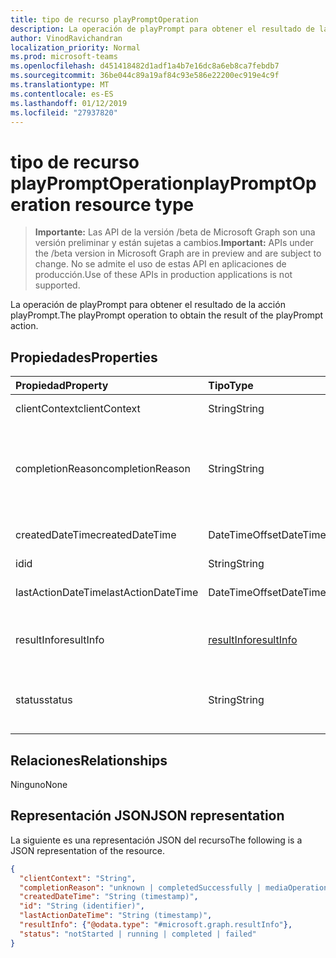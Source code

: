```yaml
---
title: tipo de recurso playPromptOperation
description: La operación de playPrompt para obtener el resultado de la acción playPrompt.
author: VinodRavichandran
localization_priority: Normal
ms.prod: microsoft-teams
ms.openlocfilehash: d451418482d1adf1a4b7e16dc8a6eb8ca7febdb7
ms.sourcegitcommit: 36be044c89a19af84c93e586e22200ec919e4c9f
ms.translationtype: MT
ms.contentlocale: es-ES
ms.lasthandoff: 01/12/2019
ms.locfileid: "27937820"
---
```

# <a name="playpromptoperation-resource-type"></a><span data-ttu-id="3a6c4-103">tipo de recurso playPromptOperation</span><span class="sxs-lookup"><span data-stu-id="3a6c4-103">playPromptOperation resource type</span></span>

> <span data-ttu-id="3a6c4-104">**Importante:** Las API de la versión /beta de Microsoft Graph son una versión preliminar y están sujetas a cambios.</span><span class="sxs-lookup"><span data-stu-id="3a6c4-104">**Important:** APIs under the /beta version in Microsoft Graph are in preview and are subject to change.</span></span> <span data-ttu-id="3a6c4-105">No se admite el uso de estas API en aplicaciones de producción.</span><span class="sxs-lookup"><span data-stu-id="3a6c4-105">Use of these APIs in production applications is not supported.</span></span>

<span data-ttu-id="3a6c4-106">La operación de playPrompt para obtener el resultado de la acción playPrompt.</span><span class="sxs-lookup"><span data-stu-id="3a6c4-106">The playPrompt operation to obtain the result of the playPrompt action.</span></span>

## <a name="properties"></a><span data-ttu-id="3a6c4-107">Propiedades</span><span class="sxs-lookup"><span data-stu-id="3a6c4-107">Properties</span></span>

| <span data-ttu-id="3a6c4-108">Propiedad</span><span class="sxs-lookup"><span data-stu-id="3a6c4-108">Property</span></span>            | <span data-ttu-id="3a6c4-109">Tipo</span><span class="sxs-lookup"><span data-stu-id="3a6c4-109">Type</span></span>                        | <span data-ttu-id="3a6c4-110">Descripción</span><span class="sxs-lookup"><span data-stu-id="3a6c4-110">Description</span></span>|
|:--------------------|:----------------------------|:-----------------------------------------------------------------------------------|
| <span data-ttu-id="3a6c4-111">clientContext</span><span class="sxs-lookup"><span data-stu-id="3a6c4-111">clientContext</span></span>       | <span data-ttu-id="3a6c4-112">String</span><span class="sxs-lookup"><span data-stu-id="3a6c4-112">String</span></span>                      | <span data-ttu-id="3a6c4-113">El contexto de cliente.</span><span class="sxs-lookup"><span data-stu-id="3a6c4-113">The client context.</span></span>                                                                |
| <span data-ttu-id="3a6c4-114">completionReason</span><span class="sxs-lookup"><span data-stu-id="3a6c4-114">completionReason</span></span>    | <span data-ttu-id="3a6c4-115">String</span><span class="sxs-lookup"><span data-stu-id="3a6c4-115">String</span></span>                      | <span data-ttu-id="3a6c4-116">Los valores posibles son: `unknown`, `completedSuccessfully` y `mediaOperationCanceled`.</span><span class="sxs-lookup"><span data-stu-id="3a6c4-116">Possible values are: `unknown`, `completedSuccessfully`, `mediaOperationCanceled`.</span></span> |
| <span data-ttu-id="3a6c4-117">createdDateTime</span><span class="sxs-lookup"><span data-stu-id="3a6c4-117">createdDateTime</span></span>     | <span data-ttu-id="3a6c4-118">DateTimeOffset</span><span class="sxs-lookup"><span data-stu-id="3a6c4-118">DateTimeOffset</span></span>              | <span data-ttu-id="3a6c4-119">La hora de inicio de la operación.</span><span class="sxs-lookup"><span data-stu-id="3a6c4-119">The start time of the operation.</span></span>                                                   |
| <span data-ttu-id="3a6c4-120">id</span><span class="sxs-lookup"><span data-stu-id="3a6c4-120">id</span></span>                  | <span data-ttu-id="3a6c4-121">String</span><span class="sxs-lookup"><span data-stu-id="3a6c4-121">String</span></span>                      | <span data-ttu-id="3a6c4-122">Solo lectura.</span><span class="sxs-lookup"><span data-stu-id="3a6c4-122">Read-only.</span></span>                                                                         |
| <span data-ttu-id="3a6c4-123">lastActionDateTime</span><span class="sxs-lookup"><span data-stu-id="3a6c4-123">lastActionDateTime</span></span>  | <span data-ttu-id="3a6c4-124">DateTimeOffset</span><span class="sxs-lookup"><span data-stu-id="3a6c4-124">DateTimeOffset</span></span>              | <span data-ttu-id="3a6c4-125">Hora de la última acción de la operación.</span><span class="sxs-lookup"><span data-stu-id="3a6c4-125">The time of the last action of the operation.</span></span>                                      |
| <span data-ttu-id="3a6c4-126">resultInfo</span><span class="sxs-lookup"><span data-stu-id="3a6c4-126">resultInfo</span></span>          | [<span data-ttu-id="3a6c4-127">resultInfo</span><span class="sxs-lookup"><span data-stu-id="3a6c4-127">resultInfo</span></span>](resultInfo.md) | <span data-ttu-id="3a6c4-128">La información del resultado.</span><span class="sxs-lookup"><span data-stu-id="3a6c4-128">The result information.</span></span> <span data-ttu-id="3a6c4-129">Solo lectura.</span><span class="sxs-lookup"><span data-stu-id="3a6c4-129">Read-only.</span></span> <span data-ttu-id="3a6c4-130">Servidor que se generó.</span><span class="sxs-lookup"><span data-stu-id="3a6c4-130">Server generated.</span></span>                               |
| <span data-ttu-id="3a6c4-131">status</span><span class="sxs-lookup"><span data-stu-id="3a6c4-131">status</span></span>              | <span data-ttu-id="3a6c4-132">String</span><span class="sxs-lookup"><span data-stu-id="3a6c4-132">String</span></span>                      | <span data-ttu-id="3a6c4-133">Los valores posibles son: `notStarted`, `running`, `completed` y `failed`.</span><span class="sxs-lookup"><span data-stu-id="3a6c4-133">Possible values are: `notStarted`, `running`, `completed`, `failed`.</span></span>               |

## <a name="relationships"></a><span data-ttu-id="3a6c4-134">Relaciones</span><span class="sxs-lookup"><span data-stu-id="3a6c4-134">Relationships</span></span>
<span data-ttu-id="3a6c4-135">Ninguno</span><span class="sxs-lookup"><span data-stu-id="3a6c4-135">None</span></span>

## <a name="json-representation"></a><span data-ttu-id="3a6c4-136">Representación JSON</span><span class="sxs-lookup"><span data-stu-id="3a6c4-136">JSON representation</span></span>

<span data-ttu-id="3a6c4-137">La siguiente es una representación JSON del recurso</span><span class="sxs-lookup"><span data-stu-id="3a6c4-137">The following is a JSON representation of the resource.</span></span>

<!-- {
  "blockType": "resource",
  "optionalProperties": [

  ],
  "@odata.type": "microsoft.graph.playPromptOperation"
}-->
```json
{
  "clientContext": "String",
  "completionReason": "unknown | completedSuccessfully | mediaOperationCanceled",
  "createdDateTime": "String (timestamp)",
  "id": "String (identifier)",
  "lastActionDateTime": "String (timestamp)",
  "resultInfo": {"@odata.type": "#microsoft.graph.resultInfo"},
  "status": "notStarted | running | completed | failed"
}
```

<!-- uuid: 8fcb5dbc-d5aa-4681-8e31-b001d5168d79
2015-10-25 14:57:30 UTC -->
<!-- {
  "type": "#page.annotation",
  "description": "playPromptOperation resource",
  "keywords": "",
  "section": "documentation",
  "tocPath": ""
}-->
